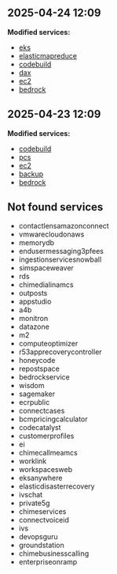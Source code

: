 ## 2025-04-24 12:09

**Modified services:**

- [eks](raw/eks.json)
- [elasticmapreduce](raw/elasticmapreduce.json)
- [codebuild](raw/codebuild.json)
- [dax](raw/dax.json)
- [ec2](raw/ec2.json)
- [bedrock](raw/bedrock.json)

## 2025-04-23 12:09

**Modified services:**

- [codebuild](raw/codebuild.json)
- [pcs](raw/pcs.json)
- [ec2](raw/ec2.json)
- [backup](raw/backup.json)
- [bedrock](raw/bedrock.json)

## Not found services

- contactlensamazonconnect
- vmwarecloudonaws
- memorydb
- endusermessaging3pfees
- ingestionservicesnowball
- simspaceweaver
- rds
- chimedialinamcs
- outposts
- appstudio
- a4b
- monitron
- datazone
- m2
- computeoptimizer
- r53apprecoverycontroller
- honeycode
- repostspace
- bedrockservice
- wisdom
- sagemaker
- ecrpublic
- connectcases
- bcmpricingcalculator
- codecatalyst
- customerprofiles
- ei
- chimecallmeamcs
- worklink
- workspacesweb
- eksanywhere
- elasticdisasterrecovery
- ivschat
- private5g
- chimeservices
- connectvoiceid
- ivs
- devopsguru
- groundstation
- chimebusinesscalling
- enterpriseonramp